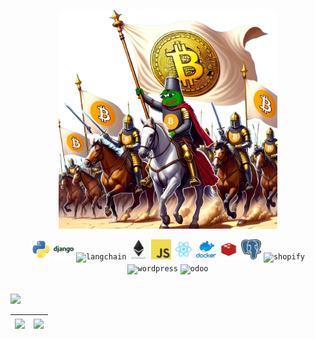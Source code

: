 <p align="center"><img width="350" height="350" src="./assets/pepe.png" /></p>

<p align="center">
  <code><img height="32" alt="python" src="https://raw.githubusercontent.com/github/explore/80688e429a7d4ef2fca1e82350fe8e3517d3494d/topics/python/python.png"></code>
  <code><img height="32" alt="django" src="https://raw.githubusercontent.com/github/explore/80688e429a7d4ef2fca1e82350fe8e3517d3494d/topics/django/django.png"></code>
  <code><img height="32" alt="langchain" src="https://framerusercontent.com/images/fiyH75YYr8PgRjfbVualMdYW8.png"></code>
  <code><img height="32" alt="solidity" src="https://raw.githubusercontent.com/github/explore/80688e429a7d4ef2fca1e82350fe8e3517d3494d/topics/ethereum/ethereum.png"></code>
  <code><img height="32" alt="javascript" src="https://raw.githubusercontent.com/github/explore/80688e429a7d4ef2fca1e82350fe8e3517d3494d/topics/javascript/javascript.png"></code>
  <code><img height="32" alt="react" src="https://raw.githubusercontent.com/github/explore/80688e429a7d4ef2fca1e82350fe8e3517d3494d/topics/react/react.png"></code>
  <code><img height="32" alt="docker" src="https://raw.githubusercontent.com/github/explore/80688e429a7d4ef2fca1e82350fe8e3517d3494d/topics/docker/docker.png"></code>
  <code><img height="32" alt="redis" src="https://raw.githubusercontent.com/github/explore/80688e429a7d4ef2fca1e82350fe8e3517d3494d/topics/redis/redis.png"></code>
  <code><img height="32" alt="postgresql" src="https://raw.githubusercontent.com/github/explore/80688e429a7d4ef2fca1e82350fe8e3517d3494d/topics/postgresql/postgresql.png"></code>
  <code><img height="32" alt="shopify" src="https://cdn3.iconfinder.com/data/icons/social-media-2068/64/_shopping-512.png"></code>
  <code><img height="32" alt="wordpress" src="https://upload.wikimedia.org/wikipedia/commons/thumb/9/98/WordPress_blue_logo.svg/1024px-WordPress_blue_logo.svg.png"></code>
  <code><img height="32" alt="odoo" src="https://w7.pngwing.com/pngs/862/702/png-transparent-code-development-logo-odoo-logos-icon.png"></code>
</p>

<br />

<picture>
  <source
    srcset="https://github-readme-stats-8u38y72uo-florianmgs-projects.vercel.app/api?username=FlorianMgs&show_icons=true&include_all_commits=true&theme=transparent&hide_border=true&theme=dark"
    media="(prefers-color-scheme: dark)"
  />
  <source
    srcset="https://github-readme-stats-8u38y72uo-florianmgs-projects.vercel.app/api?username=FlorianMgs&show_icons=true&include_all_commits=true&theme=transparent&hide_border=true"
    media="(prefers-color-scheme: light), (prefers-color-scheme: no-preference)"
  />
  <img src="https://github-readme-stats-8u38y72uo-florianmgs-projects.vercel.app/api?username=FlorianMgs&show_icons=true&include_all_commits=true&theme=transparent&hide_border=true" />
</picture>

|<img align="center" src="https://github-readme-stats-8u38y72uo-florianmgs-projects.vercel.app/api?username=FlorianMgs&show_icons=true&include_all_commits=true&theme=transparent&hide_border=true" /> | <img align="center" src="https://github-readme-stats-8u38y72uo-florianmgs-projects.vercel.app/api/top-langs/?username=FlorianMgs&layout=compact&theme=transparent&hide_border=true" /> |
| ------------- | ------------- |

